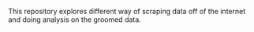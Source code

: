 This repository explores different way of scraping data off of the internet and doing analysis on the groomed data.
